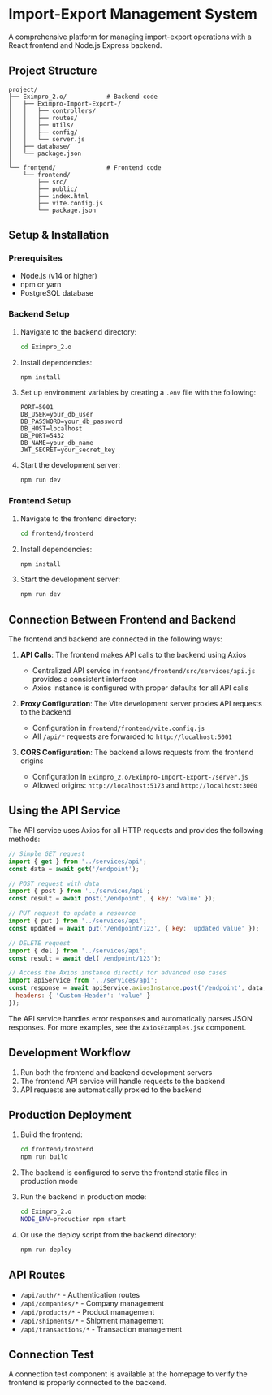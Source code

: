 # Import-Export Management System

A comprehensive platform for managing import-export operations with a React frontend and Node.js Express backend.

## Project Structure

```
project/
├── Eximpro_2.o/           # Backend code
│   ├── Eximpro-Import-Export-/
│   │   ├── controllers/
│   │   ├── routes/
│   │   ├── utils/
│   │   ├── config/
│   │   └── server.js
│   ├── database/
│   └── package.json
│
└── frontend/              # Frontend code
    └── frontend/
        ├── src/
        ├── public/
        ├── index.html
        ├── vite.config.js
        └── package.json
```

## Setup & Installation

### Prerequisites

- Node.js (v14 or higher)
- npm or yarn
- PostgreSQL database

### Backend Setup

1. Navigate to the backend directory:
   ```bash
   cd Eximpro_2.o
   ```

2. Install dependencies:
   ```bash
   npm install
   ```

3. Set up environment variables by creating a `.env` file with the following:
   ```
   PORT=5001
   DB_USER=your_db_user
   DB_PASSWORD=your_db_password
   DB_HOST=localhost
   DB_PORT=5432
   DB_NAME=your_db_name
   JWT_SECRET=your_secret_key
   ```

4. Start the development server:
   ```bash
   npm run dev
   ```

### Frontend Setup

1. Navigate to the frontend directory:
   ```bash
   cd frontend/frontend
   ```

2. Install dependencies:
   ```bash
   npm install
   ```

3. Start the development server:
   ```bash
   npm run dev
   ```

## Connection Between Frontend and Backend

The frontend and backend are connected in the following ways:

1. **API Calls**: The frontend makes API calls to the backend using Axios
   - Centralized API service in `frontend/frontend/src/services/api.js` provides a consistent interface
   - Axios instance is configured with proper defaults for all API calls

2. **Proxy Configuration**: The Vite development server proxies API requests to the backend
   - Configuration in `frontend/frontend/vite.config.js`
   - All `/api/*` requests are forwarded to `http://localhost:5001`

3. **CORS Configuration**: The backend allows requests from the frontend origins
   - Configuration in `Eximpro_2.o/Eximpro-Import-Export-/server.js`
   - Allowed origins: `http://localhost:5173` and `http://localhost:3000`

## Using the API Service

The API service uses Axios for all HTTP requests and provides the following methods:

```javascript
// Simple GET request
import { get } from '../services/api';
const data = await get('/endpoint');

// POST request with data
import { post } from '../services/api';
const result = await post('/endpoint', { key: 'value' });

// PUT request to update a resource
import { put } from '../services/api';
const updated = await put('/endpoint/123', { key: 'updated value' });

// DELETE request
import { del } from '../services/api';
const result = await del('/endpoint/123');

// Access the Axios instance directly for advanced use cases
import apiService from '../services/api';
const response = await apiService.axiosInstance.post('/endpoint', data, {
  headers: { 'Custom-Header': 'value' }
});
```

The API service handles error responses and automatically parses JSON responses. For more examples, see the `AxiosExamples.jsx` component.

## Development Workflow

1. Run both the frontend and backend development servers
2. The frontend API service will handle requests to the backend
3. API requests are automatically proxied to the backend

## Production Deployment

1. Build the frontend:
   ```bash
   cd frontend/frontend
   npm run build
   ```

2. The backend is configured to serve the frontend static files in production mode
3. Run the backend in production mode:
   ```bash
   cd Eximpro_2.o
   NODE_ENV=production npm start
   ```
   
4. Or use the deploy script from the backend directory:
   ```bash
   npm run deploy
   ```

## API Routes

- `/api/auth/*` - Authentication routes
- `/api/companies/*` - Company management
- `/api/products/*` - Product management 
- `/api/shipments/*` - Shipment management
- `/api/transactions/*` - Transaction management

## Connection Test

A connection test component is available at the homepage to verify the frontend is properly connected to the backend. 